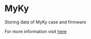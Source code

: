 # MyKy
Storing data of MyKy case and firmware

For more information visit [here](https://quilted-playroom-0a8.notion.site/MyKy-1c3347332625804a9ca5c2a9ddb89f33)
